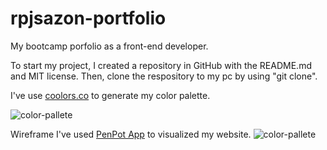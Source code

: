 # rpjsazon-portfolio
My bootcamp porfolio as a front-end developer.

To start my project, I created a repository in GitHub with the README.md and MIT license. Then, clone the respository to my pc by using "git clone". 

I've use [coolors.co](https://coolors.co/) to generate my color palette.

![color-pallete](../rpjsazon-portfolio/screenshoots/my-color-pallete-2.JPG)

Wireframe
I've used [PenPot App](https://penpot.app/) to visualized my website.
![color-pallete](../rpjsazon-portfolio/screenshoots/wireframe-penpot.JPG)


